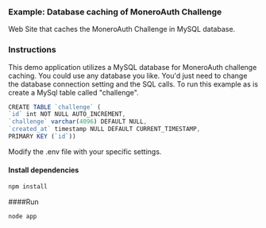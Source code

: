 ### Example: Database caching of MoneroAuth Challenge  
Web Site that caches the MoneroAuth Challenge in MySQL database.

### Instructions
This demo application utilizes a MySQL database for MoneroAuth challenge caching.
You could use any database you like.  You'd just need to change the database connection setting and the SQL calls.
To run this example as is create a MySql table called "challenge".
  
```javascript
CREATE TABLE `challenge` (
`id` int NOT NULL AUTO_INCREMENT,
`challenge` varchar(4096) DEFAULT NULL,
`created_at` timestamp NULL DEFAULT CURRENT_TIMESTAMP,
PRIMARY KEY (`id`))
```
Modify the .env file with your specific settings.

#### Install dependencies
```javascript
npm install
``` 

####Run
```javascript
node app
``` 

